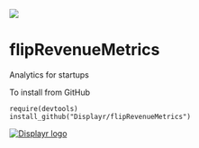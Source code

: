 [![](https://travis-ci.org/Displayr/flipRevenueMetrics.svg?branch=master)](https://travis-ci.org/Displayr/flipRevenueMetrics/)
# flipRevenueMetrics

Analytics for startups

To install from GitHub
```
require(devtools)
install_github("Displayr/flipRevenueMetrics")
```

[![Displayr logo](https://mwmclean.github.io/img/logo-header.png)](https://www.displayr.com)
